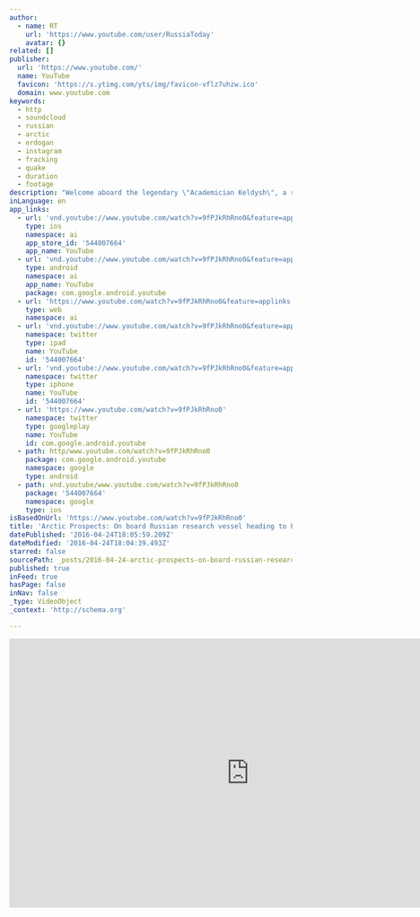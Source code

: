 ```yaml
---
author:
  - name: RT
    url: 'https://www.youtube.com/user/RussiaToday'
    avatar: {}
related: []
publisher:
  url: 'https://www.youtube.com/'
  name: YouTube
  favicon: 'https://s.ytimg.com/yts/img/favicon-vflz7uhzw.ico'
  domain: www.youtube.com
keywords:
  - http
  - soundcloud
  - russian
  - arctic
  - erdogan
  - instagram
  - fracking
  - quake
  - duration
  - footage
description: "Welcome aboard the legendary \"Academician Keldysh\", a research vessel that has played a big part in many scientific projects. Built in 1980, she has 17 laboratories and now, she also carries two self-propelled submersibles for submarine exploration. On this voyage, the scientists are conducting several important experiments concerning changes in the world's oceans."
inLanguage: en
app_links:
  - url: 'vnd.youtube://www.youtube.com/watch?v=9fPJkRhRno0&feature=applinks'
    type: ios
    namespace: ai
    app_store_id: '544007664'
    app_name: YouTube
  - url: 'vnd.youtube://www.youtube.com/watch?v=9fPJkRhRno0&feature=applinks'
    type: android
    namespace: ai
    app_name: YouTube
    package: com.google.android.youtube
  - url: 'https://www.youtube.com/watch?v=9fPJkRhRno0&feature=applinks'
    type: web
    namespace: ai
  - url: 'vnd.youtube://www.youtube.com/watch?v=9fPJkRhRno0&feature=applinks'
    namespace: twitter
    type: ipad
    name: YouTube
    id: '544007664'
  - url: 'vnd.youtube://www.youtube.com/watch?v=9fPJkRhRno0&feature=applinks'
    namespace: twitter
    type: iphone
    name: YouTube
    id: '544007664'
  - url: 'https://www.youtube.com/watch?v=9fPJkRhRno0'
    namespace: twitter
    type: googleplay
    name: YouTube
    id: com.google.android.youtube
  - path: http/www.youtube.com/watch?v=9fPJkRhRno0
    package: com.google.android.youtube
    namespace: google
    type: android
  - path: vnd.youtube/www.youtube.com/watch?v=9fPJkRhRno0
    package: '544007664'
    namespace: google
    type: ios
isBasedOnUrl: 'https://www.youtube.com/watch?v=9fPJkRhRno0'
title: 'Arctic Prospects: On board Russian research vessel heading to Polar Circle (RT Documentary)'
datePublished: '2016-04-24T18:05:59.209Z'
dateModified: '2016-04-24T18:04:39.493Z'
starred: false
sourcePath: _posts/2016-04-24-arctic-prospects-on-board-russian-research-vessel-heading-t.md
published: true
inFeed: true
hasPage: false
inNav: false
_type: VideoObject
_context: 'http://schema.org'

---
```

<iframe src="https://cdn.embedly.com/widgets/media.html?src=https%3A%2F%2Fwww.youtube.com%2Fembed%2F9fPJkRhRno0%3Ffeature%3Doembed&amp;url=https%3A%2F%2Fwww.youtube.com%2Fwatch%3Fv%3D9fPJkRhRno0&amp;image=https%3A%2F%2Fi.ytimg.com%2Fvi%2F9fPJkRhRno0%2Fhqdefault.jpg&amp;key=b7d04c9b404c499eba89ee7072e1c4f7&amp;type=text%2Fhtml&amp;schema=youtube" width="854" height="480" scrolling="no" frameborder="0" allowfullscreen="" style=""></iframe>